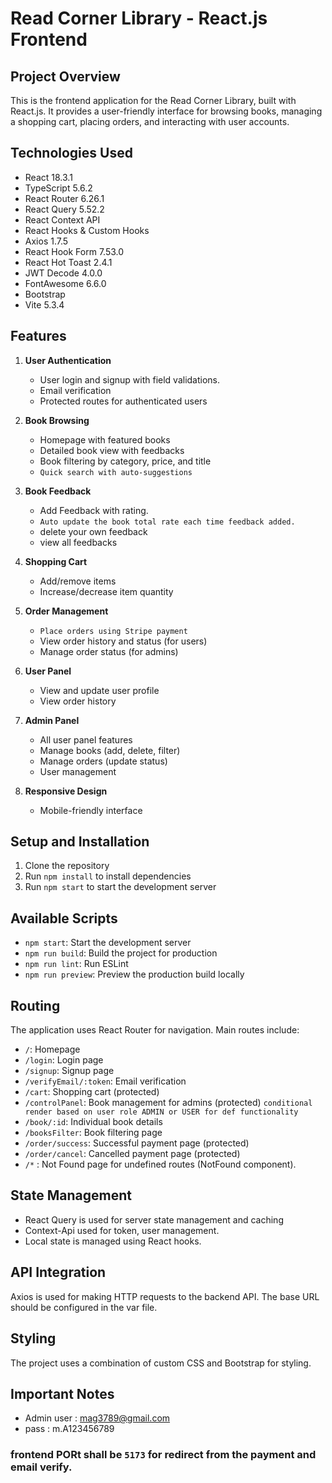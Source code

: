 # Read Corner Library - React.js Frontend

## Project Overview

This is the frontend application for the Read Corner Library, built with React.js. It provides a user-friendly interface for browsing books, managing a shopping cart, placing orders, and interacting with user accounts.

## Technologies Used

- React 18.3.1
- TypeScript 5.6.2
- React Router 6.26.1
- React Query 5.52.2
- React Context API
- React Hooks & Custom Hooks
- Axios 1.7.5
- React Hook Form 7.53.0
- React Hot Toast 2.4.1
- JWT Decode 4.0.0
- FontAwesome 6.6.0
- Bootstrap
- Vite 5.3.4

## Features

1. **User Authentication**
   - User login and signup with field validations.
   - Email verification
   - Protected routes for authenticated users

2. **Book Browsing**
   - Homepage with featured books
   - Detailed book view with feedbacks
   - Book filtering by category, price, and title
   - `Quick search with auto-suggestions`

2. **Book Feedback**
   - Add Feedback with rating.
   - `Auto update the book total rate each time feedback added.`
   - delete your own feedback
   - view all feedbacks

3. **Shopping Cart**
   - Add/remove items
   - Increase/decrease item quantity

4. **Order Management**
   - `Place orders using Stripe payment`
   - View order history and status (for users)
   - Manage order status (for admins)

5. **User Panel**
   - View and update user profile
   - View order history

6. **Admin Panel**
   - All user panel features
   - Manage books (add, delete, filter)
   - Manage orders (update status)
   - User management

7. **Responsive Design**
   - Mobile-friendly interface


## Setup and Installation

1. Clone the repository
2. Run `npm install` to install dependencies
3. Run `npm start` to start the development server

## Available Scripts

- `npm start`: Start the development server
- `npm run build`: Build the project for production
- `npm run lint`: Run ESLint
- `npm run preview`: Preview the production build locally

## Routing

The application uses React Router for navigation. Main routes include:

- `/`: Homepage
- `/login`: Login page
- `/signup`: Signup page
- `/verifyEmail/:token`: Email verification
- `/cart`: Shopping cart (protected)
- `/controlPanel`: Book management for admins (protected) `conditional render based on user role ADMIN or USER for def functionality`
- `/book/:id`: Individual book details
- `/booksFilter`: Book filtering page
- `/order/success`: Successful payment page (protected)
- `/order/cancel`: Cancelled payment page (protected)
- `/*` : Not Found page for undefined routes (NotFound component).

## State Management

- React Query is used for server state management and caching
- Context-Api used for token, user management.
- Local state is managed using React hooks.

## API Integration

Axios is used for making HTTP requests to the backend API. The base URL should be configured in the var file.

## Styling

The project uses a combination of custom CSS and Bootstrap for styling.

## Important Notes
 - Admin user : mag3789@gmail.com
 - pass : m.A123456789

 ### frontend PORt shall be `5173` for redirect from the payment and email verify.

